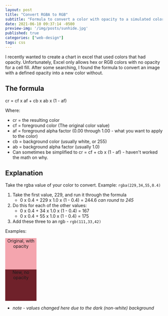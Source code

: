 ```yaml
---
layout: post
title: "Convert RGBA to RGB"
subtitle: "Formula to convert a color with opacity to a simulated color without opacity"
date: 2021-06-10 09:37:14 -0500
preview-img: '/img/posts/sunhide.jpg'
published: true
categories: ["web-design"]
tags: css
---
```


I recently wanted to create a chart in excel that used colors that had opacity. Unfortunately, Excel only allows hex or RGB colors with no opacity for a cell fill. After some searching, I found the formula to convert an image with a defined opacity into a new color without.

## The formula
cr = cf x af + cb x ab x (1 - af)

Where:
- cr = the resulting color
- cf = foreground color (The original color value)
- af = foreground alpha factor (0.00 through 1.00 - what you want to apply to the color)
- cb = background color (usually white, or 255)
- ab = background alpha factor (usually 1.0)
- Can sometimes be simplified to cr = cf + cb x (1 - af) - haven't worked the math on 	why.

## Explanation
Take the rgba value of your color to convert.
Example: `rgba(229,34,55,0.4)`

1. Take the first value, 229, and run it through the formula
	- 0 x 0.4 + 229 x 1.0 x (1 - 0.4) = 244.6 *can round to 245*
2. Do this for each of the other values:
	- 0 x 0.4 + 34 x 1.0 x (1 - 0.4) = 167
	- 0 x 0.4 + 55 x 1.0 x (1 - 0.4) = 175
3. Add these three to an rgb - `rgb(111,33,42)`

Examples:
<div style="height:100px; width:100px; background-color:rgba(229,34,55,0.4);text-align:center;">Original, with opacity</div><div style="height:100px; width:100px; background-color:rgb(111,33,42);text-align:center;">New, no opacity</div>

- *note - values changed here due to the dark (non-white) background*
